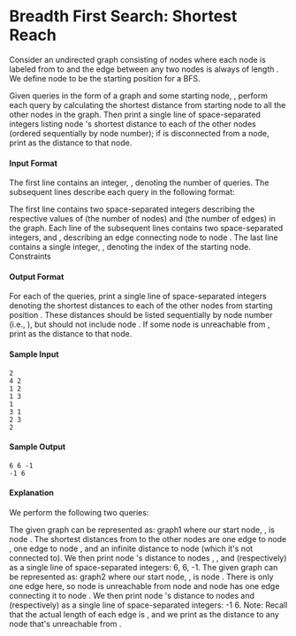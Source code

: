 Breadth First Search: Shortest Reach
====================================
Consider an undirected graph consisting of  nodes where each node is labeled from  to  and the edge between any two nodes is always of length . We define node  to be the starting position for a BFS.

Given  queries in the form of a graph and some starting node, , perform each query by calculating the shortest distance from starting node  to all the other nodes in the graph. Then print a single line of  space-separated integers listing node 's shortest distance to each of the  other nodes (ordered sequentially by node number); if  is disconnected from a node, print  as the distance to that node.

#### Input Format

The first line contains an integer, , denoting the number of queries. The subsequent lines describe each query in the following format:

The first line contains two space-separated integers describing the respective values of  (the number of nodes) and  (the number of edges) in the graph.
Each line  of the  subsequent lines contains two space-separated integers,  and , describing an edge connecting node  to node .
The last line contains a single integer, , denoting the index of the starting node.
Constraints

#### Output Format

For each of the  queries, print a single line of  space-separated integers denoting the shortest distances to each of the  other nodes from starting position . These distances should be listed sequentially by node number (i.e., ), but should not include node . If some node is unreachable from , print  as the distance to that node.

#### Sample Input
```
2
4 2
1 2
1 3
1
3 1
2 3
2
```
#### Sample Output
```
6 6 -1
-1 6
```
#### Explanation

We perform the following two queries:

The given graph can be represented as: 
graph1
where our start node, , is node . The shortest distances from  to the other nodes are one edge to node , one edge to node , and an infinite distance to node  (which it's not connected to). We then print node 's distance to nodes , , and  (respectively) as a single line of space-separated integers: 6, 6, -1.
The given graph can be represented as: 
graph2
where our start node, , is node . There is only one edge here, so node  is unreachable from node  and node  has one edge connecting it to node . We then print node 's distance to nodes  and  (respectively) as a single line of space-separated integers: -1 6.
Note: Recall that the actual length of each edge is , and we print  as the distance to any node that's unreachable from .
